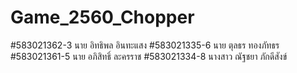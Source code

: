 # Game_2560_Chopper
#583021362-3 นาย อิทธิพล อินทะแสง
#583021335-6 นาย ตุลธร ทองภัทธร
#583021361-5 นาย อภิสิทธิ์ ละครราช
#583021334-8 นางสาว ณัฐชยา ภักดีสังข์
